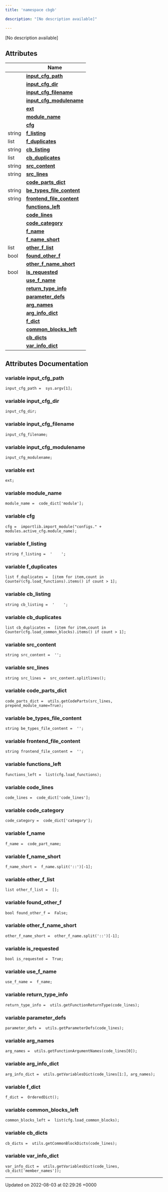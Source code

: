 ```yaml
---
title: 'namespace cbgb'

description: "[No description available]"

---
```







[No description available]

## Attributes

|                | Name           |
| -------------- | -------------- |
| | **[input_cfg_path](/documentation/code/colliderbit_development/namespaces/namespacecbgb/#variable-input-cfg-path)**  |
| | **[input_cfg_dir](/documentation/code/colliderbit_development/namespaces/namespacecbgb/#variable-input-cfg-dir)**  |
| | **[input_cfg_filename](/documentation/code/colliderbit_development/namespaces/namespacecbgb/#variable-input-cfg-filename)**  |
| | **[input_cfg_modulename](/documentation/code/colliderbit_development/namespaces/namespacecbgb/#variable-input-cfg-modulename)**  |
| | **[ext](/documentation/code/colliderbit_development/namespaces/namespacecbgb/#variable-ext)**  |
| | **[module_name](/documentation/code/colliderbit_development/namespaces/namespacecbgb/#variable-module-name)**  |
| | **[cfg](/documentation/code/colliderbit_development/namespaces/namespacecbgb/#variable-cfg)**  |
| string | **[f_listing](/documentation/code/colliderbit_development/namespaces/namespacecbgb/#variable-f-listing)**  |
| list | **[f_duplicates](/documentation/code/colliderbit_development/namespaces/namespacecbgb/#variable-f-duplicates)**  |
| string | **[cb_listing](/documentation/code/colliderbit_development/namespaces/namespacecbgb/#variable-cb-listing)**  |
| list | **[cb_duplicates](/documentation/code/colliderbit_development/namespaces/namespacecbgb/#variable-cb-duplicates)**  |
| string | **[src_content](/documentation/code/colliderbit_development/namespaces/namespacecbgb/#variable-src-content)**  |
| string | **[src_lines](/documentation/code/colliderbit_development/namespaces/namespacecbgb/#variable-src-lines)**  |
| | **[code_parts_dict](/documentation/code/colliderbit_development/namespaces/namespacecbgb/#variable-code-parts-dict)**  |
| string | **[be_types_file_content](/documentation/code/colliderbit_development/namespaces/namespacecbgb/#variable-be-types-file-content)**  |
| string | **[frontend_file_content](/documentation/code/colliderbit_development/namespaces/namespacecbgb/#variable-frontend-file-content)**  |
| | **[functions_left](/documentation/code/colliderbit_development/namespaces/namespacecbgb/#variable-functions-left)**  |
| | **[code_lines](/documentation/code/colliderbit_development/namespaces/namespacecbgb/#variable-code-lines)**  |
| | **[code_category](/documentation/code/colliderbit_development/namespaces/namespacecbgb/#variable-code-category)**  |
| | **[f_name](/documentation/code/colliderbit_development/namespaces/namespacecbgb/#variable-f-name)**  |
| | **[f_name_short](/documentation/code/colliderbit_development/namespaces/namespacecbgb/#variable-f-name-short)**  |
| list | **[other_f_list](/documentation/code/colliderbit_development/namespaces/namespacecbgb/#variable-other-f-list)**  |
| bool | **[found_other_f](/documentation/code/colliderbit_development/namespaces/namespacecbgb/#variable-found-other-f)**  |
| | **[other_f_name_short](/documentation/code/colliderbit_development/namespaces/namespacecbgb/#variable-other-f-name-short)**  |
| bool | **[is_requested](/documentation/code/colliderbit_development/namespaces/namespacecbgb/#variable-is-requested)**  |
| | **[use_f_name](/documentation/code/colliderbit_development/namespaces/namespacecbgb/#variable-use-f-name)**  |
| | **[return_type_info](/documentation/code/colliderbit_development/namespaces/namespacecbgb/#variable-return-type-info)**  |
| | **[parameter_defs](/documentation/code/colliderbit_development/namespaces/namespacecbgb/#variable-parameter-defs)**  |
| | **[arg_names](/documentation/code/colliderbit_development/namespaces/namespacecbgb/#variable-arg-names)**  |
| | **[arg_info_dict](/documentation/code/colliderbit_development/namespaces/namespacecbgb/#variable-arg-info-dict)**  |
| | **[f_dict](/documentation/code/colliderbit_development/namespaces/namespacecbgb/#variable-f-dict)**  |
| | **[common_blocks_left](/documentation/code/colliderbit_development/namespaces/namespacecbgb/#variable-common-blocks-left)**  |
| | **[cb_dicts](/documentation/code/colliderbit_development/namespaces/namespacecbgb/#variable-cb-dicts)**  |
| | **[var_info_dict](/documentation/code/colliderbit_development/namespaces/namespacecbgb/#variable-var-info-dict)**  |



## Attributes Documentation

### variable input_cfg_path

```
input_cfg_path =  sys.argv[1];
```


### variable input_cfg_dir

```
input_cfg_dir;
```


### variable input_cfg_filename

```
input_cfg_filename;
```


### variable input_cfg_modulename

```
input_cfg_modulename;
```


### variable ext

```
ext;
```


### variable module_name

```
module_name =  code_dict['module'];
```


### variable cfg

```
cfg =  importlib.import_module("configs." + modules.active_cfg.module_name);
```


### variable f_listing

```
string f_listing =  '    ';
```


### variable f_duplicates

```
list f_duplicates =  [item for item,count in Counter(cfg.load_functions).items() if count > 1];
```


### variable cb_listing

```
string cb_listing =  '    ';
```


### variable cb_duplicates

```
list cb_duplicates =  [item for item,count in Counter(cfg.load_common_blocks).items() if count > 1];
```


### variable src_content

```
string src_content =  '';
```


### variable src_lines

```
string src_lines =  src_content.splitlines();
```


### variable code_parts_dict

```
code_parts_dict =  utils.getCodeParts(src_lines, prepend_module_name=True);
```


### variable be_types_file_content

```
string be_types_file_content =  '';
```


### variable frontend_file_content

```
string frontend_file_content =  '';
```


### variable functions_left

```
functions_left =  list(cfg.load_functions);
```


### variable code_lines

```
code_lines =  code_dict['code_lines'];
```


### variable code_category

```
code_category =  code_dict['category'];
```


### variable f_name

```
f_name =  code_part_name;
```


### variable f_name_short

```
f_name_short =  f_name.split('::')[-1];
```


### variable other_f_list

```
list other_f_list =  [];
```


### variable found_other_f

```
bool found_other_f =  False;
```


### variable other_f_name_short

```
other_f_name_short =  other_f_name.split('::')[-1];
```


### variable is_requested

```
bool is_requested =  True;
```


### variable use_f_name

```
use_f_name =  f_name;
```


### variable return_type_info

```
return_type_info =  utils.getFunctionReturnType(code_lines);
```


### variable parameter_defs

```
parameter_defs =  utils.getParameterDefs(code_lines);
```


### variable arg_names

```
arg_names =  utils.getFunctionArgumentNames(code_lines[0]);
```


### variable arg_info_dict

```
arg_info_dict =  utils.getVariablesDict(code_lines[1:], arg_names);
```


### variable f_dict

```
f_dict =  OrderedDict();
```


### variable common_blocks_left

```
common_blocks_left =  list(cfg.load_common_blocks);
```


### variable cb_dicts

```
cb_dicts =  utils.getCommonBlockDicts(code_lines);
```


### variable var_info_dict

```
var_info_dict =  utils.getVariablesDict(code_lines, cb_dict['member_names']);
```





-------------------------------

Updated on 2022-08-03 at 02:29:26 +0000